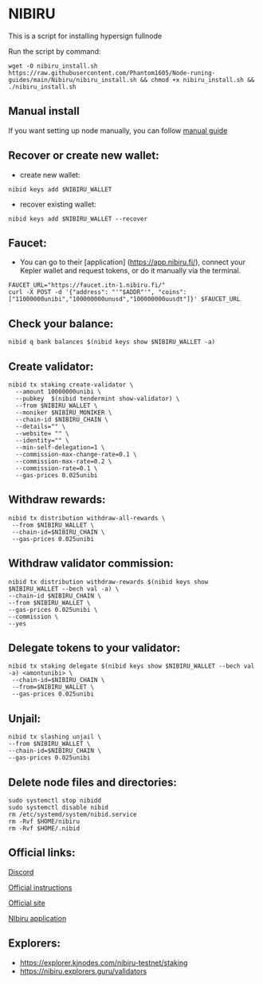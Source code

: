 # NIBIRU
This is a script for installing hypersign fullnode

Run the script by command:
```
wget -O nibiru_install.sh https://raw.githubusercontent.com/Phantom1605/Node-runing-guides/main/Nibiru/nibiru_install.sh && chmod +x nibiru_install.sh && ./nibiru_install.sh
```
## Manual install
If you want setting up node manually, you can follow [manual guide](https://github.com/Phantom1605/Node-runing-guides/blob/main/Nibiru/Nibiru-Testnet.md)

## Recover or create new wallet:
* create new wallet:
```
nibid keys add $NIBIRU_WALLET
```
* recover existing wallet:
```
nibid keys add $NIBIRU_WALLET --recover
```
## Faucet:
* You can go to their [application] (https://app.nibiru.fi/), connect your Kepler wallet and request tokens, or do it manually via the terminal.
```
FAUCET_URL="https://faucet.itn-1.nibiru.fi/"
curl -X POST -d '{"address": "'"$ADDR"'", "coins": ["11000000unibi","100000000unusd","100000000uusdt"]}' $FAUCET_URL
```
## Check your balance:
```
nibid q bank balances $(nibid keys show $NIBIRU_WALLET -a)
```
## Create validator:
```
nibid tx staking create-validator \
  --amount 10000000unibi \
  --pubkey  $(nibid tendermint show-validator) \
  --from $NIBIRU_WALLET \
  --moniker $NIBIRU_MONIKER \
  --chain-id $NIBIRU_CHAIN \
  --details="" \
  --website= "" \
  --identity="" \
  --min-self-delegation=1 \
  --commission-max-change-rate=0.1 \
  --commission-max-rate=0.2 \
  --commission-rate=0.1 \
  --gas-prices 0.025unibi
```
## Withdraw rewards:
```
nibid tx distribution withdraw-all-rewards \
 --from $NIBIRU_WALLET \
 --chain-id=$NIBIRU_CHAIN \
 --gas-prices 0.025unibi
```
## Withdraw validator commission:
```
nibid tx distribution withdraw-rewards $(nibid keys show $NIBIRU_WALLET --bech val -a) \
--chain-id $NIBIRU_CHAIN \
--from $NIBIRU_WALLET \
--gas-prices 0.025unibi \
--commission \
--yes
```
## Delegate tokens to your validator:
```
nibid tx staking delegate $(nibid keys show $NIBIRU_WALLET --bech val -a) <amontunibi> \
 --chain-id=$NIBIRU_CHAIN \
 --from=$NIBIRU_WALLET \
 --gas-prices 0.025unibi
```
## Unjail:
```
nibid tx slashing unjail \
--from $NIBIRU_WALLET \
--chain-id=$NIBIRU_CHAIN \
--gas-prices 0.025unibi
```
## Delete node files and directories:
```
sudo systemctl stop nibidd
sudo systemctl disable nibid
rm /etc/systemd/system/nibid.service
rm -Rvf $HOME/nibiru
rm -Rvf $HOME/.nibid
```
## Official links:

[Discord](https://discord.gg/nibiru)

[Official instructions](https://docs.nibiru.fi/)

[Official site](https://nibiru.fi/)

[NIbiru application](https://app.nibiru.fi/)

## Explorers:
- https://explorer.kjnodes.com/nibiru-testnet/staking
- https://nibiru.explorers.guru/validators

